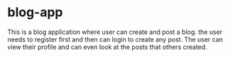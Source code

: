 # blog-app
This is a blog application where user can create and post a blog. the user needs to register first and then can login to create any post. The user can view their profile and can even look at the posts that others created.
